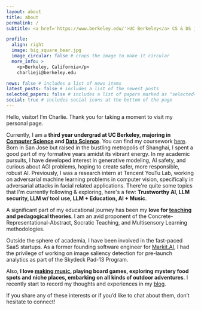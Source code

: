 ```yaml
---
layout: about
title: about
permalink: /
subtitle: <a href='https://www.berkeley.edu/'>UC Berkeley</a> CS & DS junior. LLM / AI Safety Researcher. Teacher. Music Producer. Hiker. Foodie.

profile:
  align: right
  image: big_square_bear.jpg
  image_circular: false # crops the image to make it circular
  more_info: >
    <p>Berkeley, California</p>
    charlieji@berkeley.edu

news: false # includes a list of news items
latest_posts: false # includes a list of the newest posts
selected_papers: false # includes a list of papers marked as "selected={true}"
social: true # includes social icons at the bottom of the page
---
```


Hello, visitor! I’m Charlie. Thank you for taking a moment to visit my personal page.

Currently, I am a **third year undergrad at UC Berkeley, majoring in [Computer Science](https://guide.berkeley.edu/undergraduate/degree-programs/computer-science/#abouttheprogramtext) and [Data Science](http://guide.berkeley.edu/undergraduate/degree-programs/data-science/#majorrequirementstext)**. You can find my coursework [here](https://charliejcj.github.io/coursework/). Born in San Jose but raised in the bustling metropolis of Shanghai, I spent a good part of my formative years amidst its vibrant energy. In my academic pursuits, I have developed interest in generative modeling, AI safety, and curious about AGI problems, hoping to create safer, more responsible, robust AI. Previously, I was a research intern at Tencent YouTu Lab, working on adversarial machine learning problems in computer vision, specifically in adversarial attacks in facial related applications. There're quite some topics that I'm currently following & exploring, here's a few: **Trustworthy AI, LLM security, LLM w/ tool use, LLM + Education, AI + Music**. 

A significant part of my educational journey has been my **love for [teaching](https://charliejcj.github.io/teaching/) and pedagogical theories**. I am an avid proponent of the Concrete-Representational-Abstract, Socratic Teaching, and Multisensory Learning methodologies. 

Outside the sphere of academia, I have been involved in the fast-paced SaaS startups. As a former founding software engineer for [Markit.AI](https://www.markit.ai), I had the privilege of working on image saliency detection for pre-launch analytics as part of the Skydeck Pad-13 Program.

Also, **I love [making music](https://soundcloud.com/charlie-cheng-jie-ji), playing board games, exploring mystery food spots and niche places, embarking on all kinds of outdoor adventures**. I recently start to record my thoughts and experiences in my [blog](https://charliejcj.github.io/blog/).

If you share any of these interests or if you’d like to chat about them, don’t hesitate to connect!
